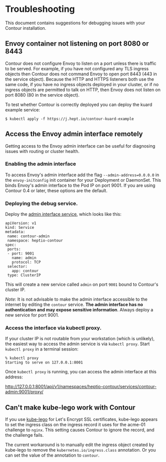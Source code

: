 # Troubleshooting

This document contains suggestions for debugging issues with your Contour installation.

## Envoy container not listening on port 8080 or 8443

Contour does not configure Envoy to listen on a port unless there is traffic to be served.
For example, if you have not configured any TLS ingress objects then Contour does not command Envoy to open port 8443 (443 in the service object).
Because the HTTP and HTTPS listeners both use the same code, if you have no ingress objects deployed in your cluster, or if no ingress objects are permitted to talk on HTTP, then Envoy does not listen on port 8080 (80 in the service object).

To test whether Contour is correctly deployed you can deploy the kuard example service:
```
$ kubectl apply -f https://j.hept.io/contour-kuard-example
```

## Access the Envoy admin interface remotely

Getting access to the Envoy admin interface can be useful for diagnosing issues with routing or cluster health.

### Enabling the admin interface

To access Envoy's admin interface add the flag `--admin-address=0.0.0.0` in the `envoy-initconfig` init container for your Deployment or DaemonSet. 
This binds Envoy's admin interface to the Pod IP on port 9001.
If you are using Contour 0.4 or later, these options are the default.

### Deploying the debug service.

Deploy the [admin interface service][1], which looks like this:
```
apiVersion: v1
kind: Service
metadata:
 name: contour-admin
 namespace: heptio-contour
spec:
 ports:
 - port: 9001
   name: admin
   protocol: TCP
 selector:
   app: contour
 type: ClusterIP
```
This will create a new service called `admin` on port `9001` bound to Contour's cluster IP. 

_Note_: It is not advisable to make the admin interface accessible to the internet by editing the `contour` service.
**The admin interface has no authentication and may expose sensitive information**.
Always deploy a new service for port 9001.

### Access the interface via kubectl proxy.

If your cluster IP is not routable from your workstation (which is unlikely), the easiest way to access the admin service is via `kubectl proxy`.
Start `kubectl proxy` in a terminal session:
```
% kubectl proxy
Starting to serve on 127.0.0.1:8001
```
Once `kubectl proxy` is running, you can access the admin interface at this address:

http://127.0.0.1:8001/api/v1/namespaces/heptio-contour/services/contour-admin:9001/proxy/

## Can't make kube-lego work with Contour

If you use [kube-lego][0] for Let's Encrypt SSL certificates, kube-lego appears to set the ingress class on the ingress record it uses for the acme-01 challenge to `nginx`.
This setting causes Contour to ignore the record, and the challenge fails.

The current workaround is to manually edit the ingress object created by kube-lego to remove the `kubernetes.io/ingress.class` annotation. Or you can set the value of the annotation to `contour`.

[0]: https://github.com/jetstack/kube-lego
[1]: ../deployment/debug/debug-service.yaml
